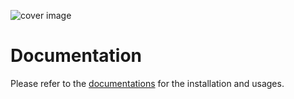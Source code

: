 ![cover image](https://github.com/user-attachments/assets/798c8a70-1f86-411b-9fc2-6497b1f751c0)

# Documentation

Please refer to the [documentations](https://authsmith.com/docs/plugins/payload) for the installation and usages.
